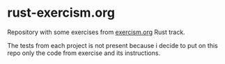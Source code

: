 # rust-exercism.org
Repository with some exercises from <a href="https://exercism.org/" target="_blank">exercism.org</a> Rust track.

The tests from each project is not present because i decide to put on this repo only the code from exercise and its instructions.

